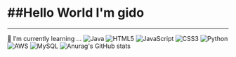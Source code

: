 <h1>##Hello World I'm gido</h1>
<hr>

🌱 I’m currently learning ...
![Java](https://img.shields.io/badge/java-%23ED8B00.svg?style=for-the-badge&logo=java&logoColor=white)
	![HTML5](https://img.shields.io/badge/html5-%23E34F26.svg?style=for-the-badge&logo=html5&logoColor=white)
 	![JavaScript](https://img.shields.io/badge/javascript-%23323330.svg?style=for-the-badge&logo=javascript&logoColor=%23F7DF1E)
  	![CSS3](https://img.shields.io/badge/css3-%231572B6.svg?style=for-the-badge&logo=css3&logoColor=white)
   	![Python](https://img.shields.io/badge/python-3670A0?style=for-the-badge&logo=python&logoColor=ffdd54)
    	![AWS](https://img.shields.io/badge/AWS-%23FF9900.svg?style=for-the-badge&logo=amazon-aws&logoColor=white)
     ![MySQL](https://img.shields.io/badge/mysql-%2300f.svg?style=for-the-badge&logo=mysql&logoColor=white)
     ![Anurag's GitHub stats](https://github-readme-stats.vercel.app/api?username=gidopa&show_icons=true&theme=radical)

<!--
**gidopa/gidopa** is a ✨ _special_ ✨ repository because its `README.md` (this file) appears on your GitHub profile.

Here are some ideas to get you started:

- 🔭 I’m currently working on ...
- 🌱 I’m currently learning ...
- 👯 I’m looking to collaborate on ...
- 🤔 I’m looking for help with ...
- 💬 Ask me about ...
- 📫 How to reach me: ...
- 😄 Pronouns: ...
- ⚡ Fun fact: ...
-->

